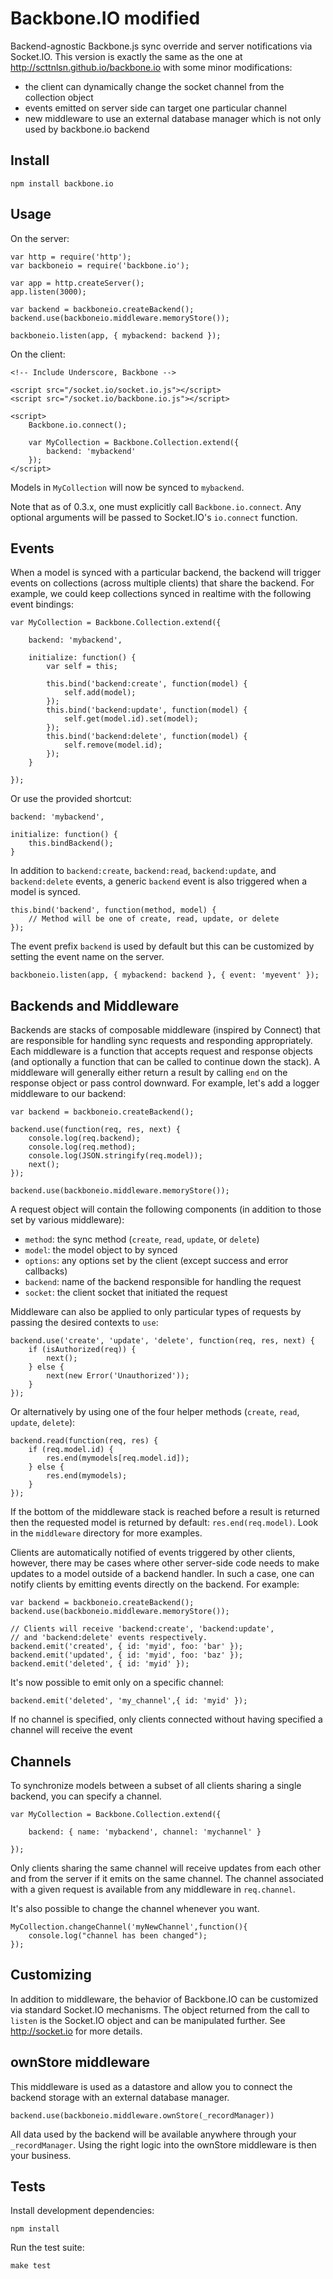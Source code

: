Backbone.IO modified
====================

Backend-agnostic Backbone.js sync override and server notifications via Socket.IO.
This version is exactly the same as the one at http://scttnlsn.github.io/backbone.io with some minor modifications:
* the client can dynamically change the socket channel from the collection object
* events emitted on server side can target one particular channel
* new middleware to use an external database manager which is not only used by backbone.io backend

Install
-------

    npm install backbone.io
    
Usage
-----

On the server:

    var http = require('http');
    var backboneio = require('backbone.io');
    
    var app = http.createServer();    
    app.listen(3000);

    var backend = backboneio.createBackend();
    backend.use(backboneio.middleware.memoryStore());
    
    backboneio.listen(app, { mybackend: backend });

On the client:

    <!-- Include Underscore, Backbone -->
    
    <script src="/socket.io/socket.io.js"></script>
    <script src="/socket.io/backbone.io.js"></script>
    
    <script>
        Backbone.io.connect();

        var MyCollection = Backbone.Collection.extend({
            backend: 'mybackend'
        });
    </script>
    
Models in `MyCollection` will now be synced to `mybackend`.

Note that as of 0.3.x, one must explicitly call `Backbone.io.connect`.  Any
optional arguments will be passed to Socket.IO's `io.connect` function.

Events
------

When a model is synced with a particular backend, the backend will trigger events
on collections (across multiple clients) that share the backend.  For example, we
could keep collections synced in realtime with the following event bindings:

    var MyCollection = Backbone.Collection.extend({
        
        backend: 'mybackend',
        
        initialize: function() {
            var self = this;
        
            this.bind('backend:create', function(model) {
                self.add(model);
            });
            this.bind('backend:update', function(model) {
                self.get(model.id).set(model);
            });
            this.bind('backend:delete', function(model) {
                self.remove(model.id);
            });
        }
        
    });
    
Or use the provided shortcut:
    
    backend: 'mybackend',
    
    initialize: function() {
        this.bindBackend();
    }
    
In addition to `backend:create`, `backend:read`, `backend:update`, and `backend:delete`
events, a generic `backend` event is also triggered when a model is synced.

    this.bind('backend', function(method, model) {
        // Method will be one of create, read, update, or delete
    });
    
The event prefix `backend` is used by default but this can be customized by setting the
event name on the server.

    backboneio.listen(app, { mybackend: backend }, { event: 'myevent' });

Backends and Middleware
-----------------------

Backends are stacks of composable middleware (inspired by Connect) that are responsible
for handling sync requests and responding appropriately.  Each middleware is a function
that accepts request and response objects (and optionally a function that can be called
to continue down the stack).  A middleware will generally either return a result by
calling `end` on the response object or pass control downward.  For example, let's add a
logger middleware to our backend:

    var backend = backboneio.createBackend();
    
    backend.use(function(req, res, next) {
        console.log(req.backend);
        console.log(req.method);
        console.log(JSON.stringify(req.model));
        next();
    });
    
    backend.use(backboneio.middleware.memoryStore());
    
A request object will contain the following components (in addition to those set by
various middleware):

* `method`: the sync method (`create`, `read`, `update`, or `delete`)
* `model`: the model object to by synced
* `options`: any options set by the client (except success and error callbacks)
* `backend`: name of the backend responsible for handling the request
* `socket`: the client socket that initiated the request
    
Middleware can also be applied to only particular types of requests by passing the desired
contexts to `use`:

    backend.use('create', 'update', 'delete', function(req, res, next) {
        if (isAuthorized(req)) {
            next();
        } else {
            next(new Error('Unauthorized'));
        }
    });
    
Or alternatively by using one of the four helper methods (`create`, `read`, `update`, `delete`):

    backend.read(function(req, res) {
        if (req.model.id) {
            res.end(mymodels[req.model.id]);
        } else {
            res.end(mymodels);
        }
    });
    
If the bottom of the middleware stack is reached before a result is returned then the requested
model is returned by default: `res.end(req.model)`.  Look in the `middleware` directory for more
examples.

Clients are automatically notified of events triggered by other clients, however, there may
be cases where other server-side code needs to make updates to a model outside of a backend
handler.  In such a case, one can notify clients by emitting events directly on the backend.
For example:

    var backend = backboneio.createBackend();
    backend.use(backboneio.middleware.memoryStore());
    
    // Clients will receive 'backend:create', 'backend:update',
    // and 'backend:delete' events respectively.
    backend.emit('created', { id: 'myid', foo: 'bar' });
    backend.emit('updated', { id: 'myid', foo: 'baz' });
    backend.emit('deleted', { id: 'myid' });

It's now possible to emit only on a specific channel:

    backend.emit('deleted', 'my_channel',{ id: 'myid' });

If no channel is specified, only clients connected without having specified a channel will receive the event

Channels
--------

To synchronize models between a subset of all clients sharing a single backend, you can
specify a channel.

    var MyCollection = Backbone.Collection.extend({
        
        backend: { name: 'mybackend', channel: 'mychannel' }
        
    });

Only clients sharing the same channel will receive updates from each other and from the server if it emits on the same channel.  The channel associated with a given request is available from any middleware in `req.channel`.

It's also possible to change the channel whenever you want.

    MyCollection.changeChannel('myNewChannel',function(){
        console.log("channel has been changed");
    });
    
Customizing
-----------

In addition to middleware, the behavior of Backbone.IO can be customized via standard Socket.IO
mechanisms.  The object returned from the call to `listen` is the Socket.IO object and can be
manipulated further.  See http://socket.io for more details.

ownStore middleware
-------------------

This middleware is used as a datastore and allow you to connect the backend storage with an external database manager.

    backend.use(backboneio.middleware.ownStore(_recordManager))

All data used by the backend will be available anywhere through your `_recordManager`.
Using the right logic into the ownStore middleware is then your business.

Tests
-----

Install development dependencies:

    npm install
    
Run the test suite:

    make test
